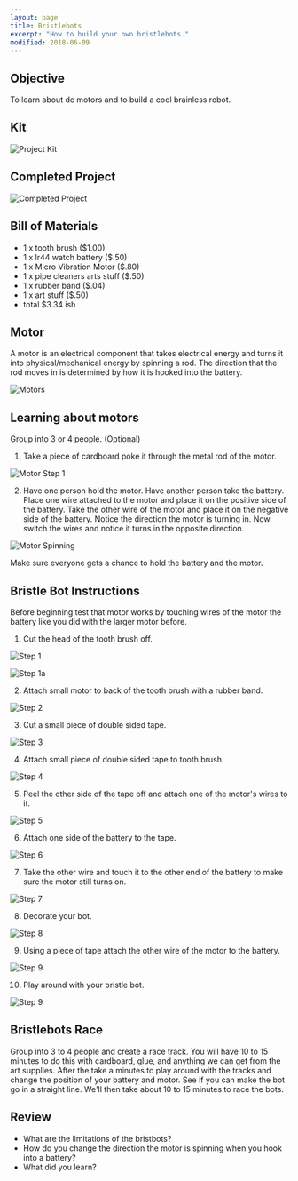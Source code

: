 ```yaml
---
layout: page
title: Bristlebots
excerpt: "How to build your own bristlebots."
modified: 2018-06-09
---
```


## Objective

To learn about dc motors and to build a cool brainless robot.

## Kit

![Project Kit](/images/circuits/bristlebots/project.jpg)

## Completed Project

![Completed Project](/images/circuits/bristlebots/complete.jpg)

## Bill of Materials 

- 1 x tooth brush ($1.00)
- 1 x lr44 watch battery ($.50)
- 1 x Micro Vibration Motor ($.80)
- 1 x pipe cleaners arts stuff ($.50)
- 1 x rubber band ($.04)
- 1 x art stuff ($.50) 
- total $3.34 ish

## Motor

A motor is an electrical component that takes electrical energy and turns it into physical/mechanical energy by spinning a rod.  The direction that the rod moves in is determined by how it is hooked into the battery.

![Motors](/images/circuits/bristlebots/motors.jpg)


## Learning about motors

Group into 3 or 4 people. (Optional)
 
1) Take a piece of cardboard poke it through the metal rod of the motor.

![Motor Step 1](/images/circuits/bristlebots/step_motor_poke_hole.jpg)
 
2) Have one person hold the motor.  Have another person take the battery.  Place one wire attached to the motor and place it on the positive side of the battery.  Take the other wire of the motor and place it on the negative side of the battery.  Notice the direction the motor is turning in.  Now switch the wires and notice it turns in the opposite direction.

![Motor Spinning](/images/circuits/bristlebots/motor_spinning.gif)

Make sure everyone gets a chance to hold the battery and the motor.  

## Bristle Bot Instructions

Before beginning test that motor works by touching wires of the motor the battery like you did with the larger motor before.



1) Cut the head of the tooth brush off.

![Step 1](/images/circuits/bristlebots/step_1.jpg)

![Step 1a](/images/circuits/bristlebots/step_1a.jpg)


2) Attach small motor to back of the tooth brush with a rubber band.

![Step 2](/images/circuits/bristlebots/step_2.jpg)

3) Cut a small piece of double sided tape.

![Step 3](/images/circuits/bristlebots/step_3.jpg)

4) Attach small piece of double sided tape to tooth brush.

![Step 4](/images/circuits/bristlebots/step_4.jpg)

5) Peel the other side of the tape off and attach one of the motor's wires to it.

![Step 5](/images/circuits/bristlebots/step_5.jpg)

6) Attach one side of the battery to the tape.

![Step 6](/images/circuits/bristlebots/step_6.jpg)

7) Take the other wire and touch it to the other end of the battery to make sure the motor still turns on.

![Step 7](/images/circuits/bristlebots/step_7.jpg)

8) Decorate your bot.

![Step 8](/images/circuits/bristlebots/step_8.jpg)

9) Using a piece of tape attach the other wire of the motor to the battery.

![Step 9](/images/circuits/bristlebots/step_9.jpg)

10) Play around with your bristle bot.

![Step 9](/images/circuits/bristlebots/step_10.gif)


## Bristlebots Race 

Group into 3 to 4 people and create a race track.  You will have 10 to 15 minutes to do this with cardboard, glue, and anything we can get from the art supplies.  After the take a minutes to play around with the tracks and change the position of your battery and motor.  See if you can make the bot go in a straight line.  We'll then take about 10 to 15 minutes to race the bots.  

## Review

- What are the limitations of the bristbots?
- How do you change the direction the motor is spinning when you hook into a battery?
- What did you learn?

